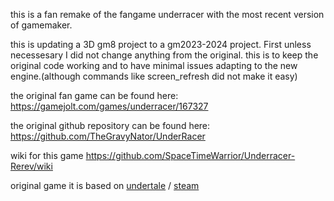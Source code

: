 this is a fan remake of the fangame underracer with the most recent version of gamemaker.

this is updating a 3D gm8 project to a gm2023-2024 project.
First unless necessesary I did not change anything from the original. this is to keep the original code working and to have minimal issues adapting to the new engine.(although commands like screen_refresh did not make it easy)

the original fan game can be found here: https://gamejolt.com/games/underracer/167327

the original github repository can be found here: https://github.com/TheGravyNator/UnderRacer

wiki for this game https://github.com/SpaceTimeWarrior/Underracer-Rerev/wiki

original game it is based on [undertale](https://undertale.com/) / [steam](https://store.steampowered.com/app/391540/Undertale/)
